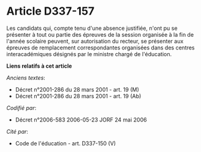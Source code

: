 # Article D337-157

Les candidats qui, compte tenu d'une absence justifiée, n'ont pu se présenter à tout ou partie des épreuves de la session
organisée à la fin de l'année scolaire peuvent, sur autorisation du recteur, se présenter aux épreuves de remplacement
correspondantes organisées dans des centres interacadémiques désignés par le ministre chargé de l'éducation.

**Liens relatifs à cet article**

_Anciens textes_:

  - Décret n°2001-286 du 28 mars 2001 - art. 19 (M)
  - Décret n°2001-286 du 28 mars 2001 - art. 19 (Ab)

_Codifié par_:

  - Décret n°2006-583 2006-05-23 JORF 24 mai 2006

_Cité par_:

  - Code de l'éducation - art. D337-150 (V)
